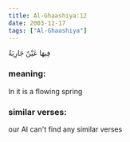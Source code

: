 ```yaml
---
title: Al-Ghaashiya:12
date: 2003-12-17
tags: ["Al-Ghaashiya"]
---
```

فِيهَا عَيْنٌ جَارِيَةٌ
### meaning: 
In it is a flowing spring
### similar verses: 

our AI can't find any similar verses




